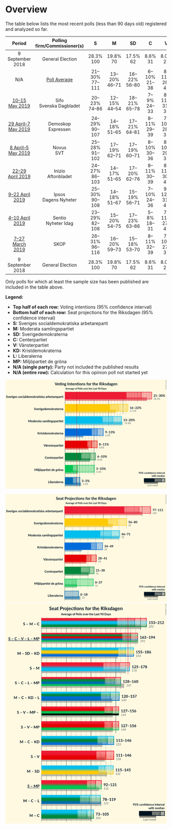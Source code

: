 # Overview

The table below lists the most recent polls (less than 90 days old) registered and analyzed so far.

| Period     | Polling firm/Commissioner(s) | S | M | SD | C | V | KD | L | MP |
|:----------:|:----------------------------:|:--:|:--:|:--:|:--:|:--:|:--:|:--:|:--:|
| 9 September 2018 | General Election | 28.3% <br> 100 | 19.8% <br> 70 | 17.5% <br> 62 | 8.6% <br> 31 | 8.0% <br> 28 | 6.3% <br> 22 | 5.5% <br> 20 | 4.4% <br> 16 |
| N/A | [Poll Average](average.html) | 21–30% <br> 77–111 | 13–20% <br> 46–71 | 16–22% <br> 56–80 | 6–10% <br> 21–38 | 8–11% <br> 28–41 | 9–13% <br> 34–49 | 3–5% <br> 0–18 | 3–10% <br> 0–37 |
| [10–15 May 2019](2019-05-15-Sifo.html) | Sifo <br> Svenska Dagbladet | 20–23% <br> 74–86 | 12–15% <br> 44–54 | 18–21% <br> 65–78 | 7–9% <br> 24–33 | 8–11% <br> 31–39 | 10–12% <br> 37–46 | 3–5% <br> 0–18 | 9–11% <br> 31–40 |
| [29 April–7 May 2019](2019-05-07-Demoskop.html) | Demoskop <br> Expressen | 24–29% <br> 90–107 | 14–18% <br> 51–65 | 17–21% <br> 64–81 | 8–11% <br> 29–39 | 7–10% <br> 28–38 | 10–13% <br> 37–49 | 2–4% <br> 0–15 | 3–5% <br> 0–20 |
| [8 April–5 May 2019](2019-05-05-Novus.html) | Novus <br> SVT | 25–28% <br> 91–102 | 17–19% <br> 62–71 | 17–19% <br> 60–71 | 8–10% <br> 30–36 | 8–10% <br> 29–36 | 10–12% <br> 35–43 | 3–4% <br> 0–14 | 4–5% <br> 0–19 |
| [22–29 April 2019](2019-04-29-Inizio.html) | Inizio <br> Aftonbladet | 24–27% <br> 86–103 | 14–17% <br> 51–65 | 17–20% <br> 62–76 | 8–11% <br> 30–39 | 8–11% <br> 30–40 | 10–13% <br> 37–48 | 3–5% <br> 0–19 | 3–5% <br> 0–17 |
| [9–22 April 2019](2019-04-22-Ipsos.html) | Ipsos <br> Dagens Nyheter | 25–30% <br> 90–108 | 14–18% <br> 51–67 | 15–19% <br> 56–71 | 7–10% <br> 24–36 | 9–12% <br> 31–43 | 11–14% <br> 38–52 | 3–5% <br> 0–18 | 3–5% <br> 0–19 |
| [4–10 April 2019](2019-04-10-Sentio.html) | Sentio <br> Nyheter Idag | 23–29% <br> 82–108 | 15–20% <br> 54–75 | 17–23% <br> 63–86 | 5–8% <br> 18–31 | 7–11% <br> 27–42 | 9–13% <br> 31–48 | 3–5% <br> 0–19 | 3–6% <br> 0–22 |
| [7–27 March 2019](2019-03-27-SKOP.html) | SKOP | 26–31% <br> 96–116 | 16–20% <br> 59–73 | 15–18% <br> 53–70 | 8–11% <br> 32–39 | 7–10% <br> 27–39 | 9–12% <br> 32–43 | 3–5% <br> 0–19 | 2–4% <br> 0–15 |
| 9 September 2018 | General Election | 28.3% <br> 100 | 19.8% <br> 70 | 17.5% <br> 62 | 8.6% <br> 31 | 8.0% <br> 28 | 6.3% <br> 22 | 5.5% <br> 20 | 4.4% <br> 16 |

Only polls for which at least the sample size has been published are included in the table above.

**Legend:**
+ **Top half of each row:** Voting intentions (95% confidence interval)
+ **Bottom half of each row:** Seat projections for the Riksdagen (95% confidence interval)
+ **S:** Sveriges socialdemokratiska arbetareparti
+ **M:** Moderata samlingspartiet
+ **SD:** Sverigedemokraterna
+ **C:** Centerpartiet
+ **V:** Vänsterpartiet
+ **KD:** Kristdemokraterna
+ **L:** Liberalerna
+ **MP:** Miljöpartiet de gröna
+ **N/A (single party):** Party not included the published results
+ **N/A (entire row):** Calculation for this opinion poll not started yet


![Graph with voting intentions not yet produced](average.png "Voting Intentions")

![Graph with seats not yet produced](average-seats.png "Seats")
![Graph with coalitions seats not yet produced](average-coalitions-seats.png "Coalitions Seats")
